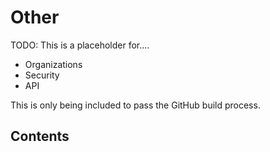 # Other

TODO: This is a placeholder for....
- Organizations
- Security
- API

This is only being included to pass the GitHub build process.

## Contents